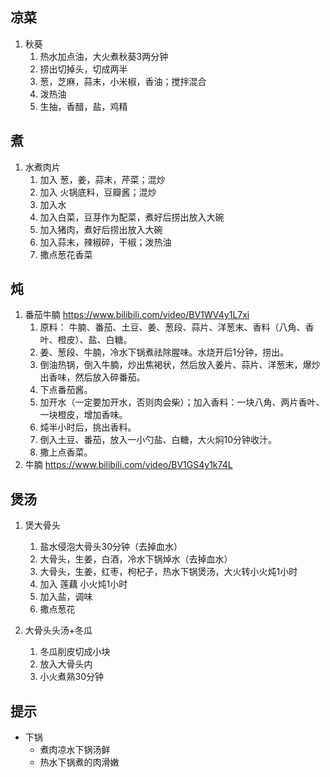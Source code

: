 ## 凉菜
1. 秋葵
   1. 热水加点油，大火煮秋葵3两分钟
   2. 捞出切掉头，切成两半
   3. 葱，芝麻，蒜末，小米椒，香油；搅拌混合
   4. 泼热油
   5. 生抽，香醋，盐，鸡精

## 煮
1. 水煮肉片
   1. 加入 葱，姜，蒜末，芹菜；混炒
   2. 加入 火锅底料，豆瓣酱；混炒
   3. 加入水
   4. 加入白菜，豆芽作为配菜，煮好后捞出放入大碗
   5. 加入猪肉，煮好后捞出放入大碗
   6. 加入蒜末，辣椒碎，干椒；泼热油
   7. 撒点葱花香菜

## 炖
1. 番茄牛腩 https://www.bilibili.com/video/BV1WV4y1L7xi
   1. 原料： 牛腩、番茄、土豆、姜、葱段、蒜片、洋葱末、香料（八角、香叶、橙皮）、盐、白糖。
   2. 姜、葱段、牛腩，冷水下锅煮祛除腥味。水烧开后1分钟，捞出。
   3. 倒油热锅，倒入牛腩，炒出焦褐状，然后放入姜片、蒜片、洋葱末，爆炒出香味，然后放入碎番茄。
   4. 下点番茄酱。
   5. 加开水（一定要加开水，否则肉会柴）；加入香料：一块八角、两片香叶、一块橙皮，增加香味。
   6. 炖半小时后，挑出香料。
   7. 倒入土豆、番茄，放入一小勺盐、白糖，大火焖10分钟收汁。
   8. 撒上点香菜。
2. 牛腩 https://www.bilibili.com/video/BV1GS4y1k74L

## 煲汤
1. 煲大骨头
   1. 盐水侵泡大骨头30分钟（去掉血水）
   2. 大骨头，生姜，白酒，冷水下锅焯水（去掉血水）
   3. 大骨头，生姜，红枣，枸杞子，热水下锅煲汤，大火转小火炖1小时
   4. 加入 莲藕 小火炖1小时
   5. 加入盐，调味
   6. 撒点葱花

2. 大骨头头汤+冬瓜
   1. 冬瓜削皮切成小块
   2. 放入大骨头内
   3. 小火煮熟30分钟

## 提示
- 下锅
    - 煮肉凉水下锅汤鲜
    - 热水下锅煮的肉滑嫩